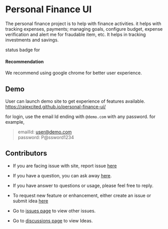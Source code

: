 # Personal Finance UI

The personal finance project is to help with finance activities. it helps with tracking expenses, payments; managing goals, configure budget, expense verification and alert me for fraudable item, etc. It helps in tracking investments and savings.

status badge for

#### Recommendation

We recommend using google chrome for better user experience.

## Demo

User can launch demo site to get experience of features available.
https://rajexcited.github.io/personal-finance-ui/

for login, use the email Id ending with `@demo.com` with any password.
for example,

> emailId: user@demo.com  
> password: P@ssword1234

## Contributors

- If you are facing issue with site, report issue [here](https://github.com/rajexcited/personal-finance-ui/issues)

- If you have a question, you can ask away [here](https://github.com/rajexcited/personal-finance-ui/discussions/categories/q-a).
- If you have answer to questions or usage, please feel free to reply.

- To request new feature or enhancement, either create an issue or submit idea [here](https://github.com/rajexcited/personal-finance-ui/discussions/new?category=ideas)

- Go to [issues page](https://github.com/rajexcited/personal-finance-ui/issues) to view other issues.

- Go to [discussions page](https://github.com/rajexcited/personal-finance-ui/discussions) to view Ideas.
